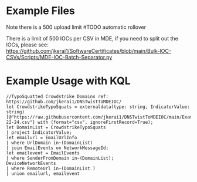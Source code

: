 # Example Files 

Note there is a 500 upload limit #TODO automatic rollover  

There is a limit of 500 IOCs per CSV in MDE, if you need to split out the IOCs, please see: https://github.com/jkerai1/SoftwareCertificates/blob/main/Bulk-IOC-CSVs/Scripts/MDE-IOC-Batch-Separator.py

# Example Usage with KQL

```
//TypoSquatted Crowdstrike Domains ref: https://github.com/jkerai1/DNSTwistToMDEIOC/
let CrowdstrikeTypoSquats = externaldata(type: string, IndicatorValue: string)[@"https://raw.githubusercontent.com/jkerai1/DNSTwistToMDEIOC/main/Examples/DNSTwist%20crowdstrike.com07-22-24.csv"] with (format="csv", ignoreFirstRecord=True);
let DomainList = CrowdstrikeTypoSquats
| project IndicatorValue;
let emailurl = EmailUrlInfo
| where UrlDomain in~(DomainList)
| join EmailEvents on NetworkMessageId;
let emailevent = EmailEvents
| where SenderFromDomain in~(DomainList);
DeviceNetworkEvents
| where RemoteUrl in~(DomainList )
| union emailurl, emailevent

```
